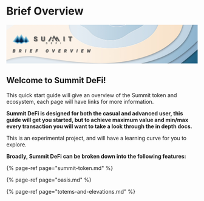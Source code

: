 # Brief Overview

![](../.gitbook/assets/brief-overview-masthead.jpg)

## Welcome to Summit DeFi!

This quick start guide will give an overview of the Summit token and ecosystem, each page will have links for more information.

**Summit DeFi is designed for both the casual and advanced user, this guide will get you started, but to achieve maximum value and min/max every transaction you will want to take a look through the in depth docs.**

This is an experimental project, and will have a learning curve for you to explore. 

**Broadly, Summit DeFi can be broken down into the following features:**

{% page-ref page="summit-token.md" %}

{% page-ref page="oasis.md" %}

{% page-ref page="totems-and-elevations.md" %}



